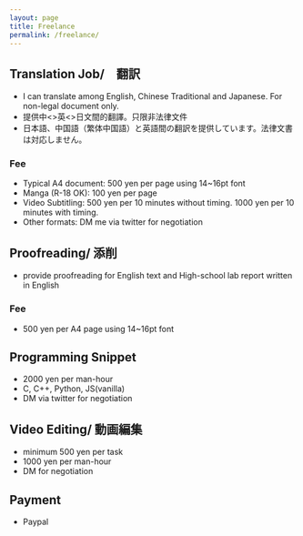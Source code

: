 ```yaml
---
layout: page
title: Freelance
permalink: /freelance/
---
```


## Translation Job/　翻訳
- I can translate among English, Chinese Traditional and Japanese. For non-legal document only.
- 提供中<>英<>日文間的翻譯。只限非法律文件
- 日本語、中国語（繁体中国語）と英語間の翻訳を提供しています。法律文書は対応しません。

### Fee
- Typical A4 document: 500 yen per page using 14~16pt font
- Manga (R-18 OK): 100 yen per page
- Video Subtitling: 500 yen per 10 minutes without timing. 1000 yen per 10 minutes with timing.
- Other formats: DM me via twitter for negotiation

## Proofreading/ 添削
- provide proofreading for English text and High-school lab report written in English

### Fee
- 500 yen per A4 page using 14~16pt font


## Programming Snippet
- 2000 yen per man-hour
- C, C++, Python, JS(vanilla)
- DM via twitter for negotiation

## Video Editing/ 動画編集
- minimum 500 yen per task
- 1000 yen per man-hour
- DM for negotiation

## Payment
- Paypal
